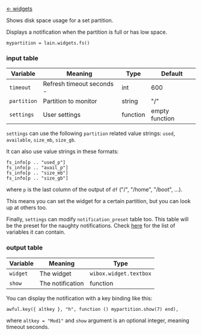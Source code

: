 [<- widgets](https://github.com/copycat-killer/lain/wiki/Widgets)

Shows disk space usage for a set partition.

Displays a notification when the partition is full or has low space.

    mypartition = lain.widgets.fs()

### input table

Variable | Meaning | Type | Default
--- | --- | --- | ---
`timeout` | Refresh timeout seconds -| int | 600
`partition` | Partition to monitor | string | "/"
`settings` | User settings | function | empty function

`settings` can use the following `partition` related value strings: `used`, `available`, `size_mb`, `size_gb`.

It can also use value strings in these formats:

    fs_info[p .. "used_p"]
    fs_info[p .. "avail_p"]
    fs_info[p .. "size_mb"]
    fs_info[p .. "size_gb"]

where `p` is the last column of the output of `df` ("/", "/home", "/boot", ...).

This means you can set the widget for a certain partition, but you can look up at others too.

Finally, `settings` can modify `notification_preset` table too. This table will be the preset for the naughty notifications. Check [here](http://awesome.naquadah.org/doc/api/modules/naughty.html#notify) for the list of variables it can contain. 

### output table

Variable | Meaning | Type
--- | --- | ---
`widget` | The widget | `wibox.widget.textbox`
`show` | The notification | function

You can display the notification with a key binding like this:

    awful.key({ altkey }, "h", function () mypartition.show(7) end),

where ``altkey = "Mod1"`` and ``show`` argument is an optional integer, meaning timeout seconds.